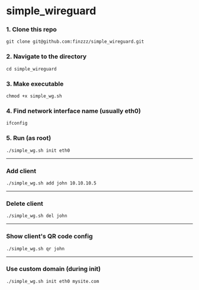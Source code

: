 # simple_wireguard

### 1. Clone this repo  
```
git clone git@github.com:finzzz/simple_wireguard.git
```

### 2. Navigate to the directory  
```
cd simple_wireguard
```
          
### 3. Make executable
```
chmod +x simple_wg.sh
```
         
### 4. Find network interface name (usually eth0)
```
ifconfig
```  
         
### 5. Run (as root)
```
./simple_wg.sh init eth0
```
***
### Add client
```
./simple_wg.sh add john 10.10.10.5
```
  
***
### Delete client
```
./simple_wg.sh del john
```
  
***
### Show client's QR code config
```
./simple_wg.sh qr john
```

***
### Use custom domain (during init)
```
./simple_wg.sh init eth0 mysite.com
```

